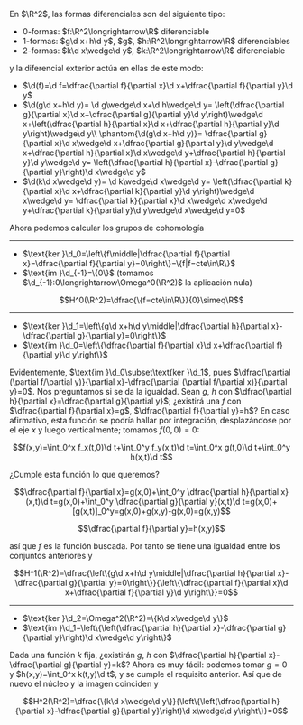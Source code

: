 En $\R^2$, las formas diferenciales son del siguiente tipo:

<ul>
  <li>0-formas: $f:\R^2\longrightarrow\R$ diferenciable</li>
  <li>1-formas: $g\d x+h\d y$, $g$, $h:\R^2\longrightarrow\R$ diferenciables</li>
  <li>2-formas: $k\d x\wedge\d y$, $k:\R^2\longrightarrow\R$ diferenciable</li>
</ul>

y la diferencial exterior actúa en ellas de este modo:

<ul>
  <li>$\d(f)=\d f=\dfrac{\partial f}{\partial x}\d x+\dfrac{\partial f}{\partial y}\d y$</li>
  <li>$\d(g\d x+h\d y)=
    \d g\wedge\d x+\d h\wedge\d y=
    \left(\dfrac{\partial g}{\partial x}\d x+\dfrac{\partial g}{\partial y}\d y\right)\wedge\d x+\left(\dfrac{\partial h}{\partial x}\d x+\dfrac{\partial h}{\partial y}\d y\right)\wedge\d y\\ \phantom{\d(g\d x+h\d y)}=
    \dfrac{\partial g}{\partial x}\d x\wedge\d x+\dfrac{\partial g}{\partial y}\d y\wedge\d x+\dfrac{\partial h}{\partial x}\d x\wedge\d y+\dfrac{\partial h}{\partial y}\d y\wedge\d y=
    \left(\dfrac{\partial h}{\partial x}-\dfrac{\partial g}{\partial y}\right)\d x\wedge\d y$</li>
  <li>$\d(k\d x\wedge\d y)=
    \d k\wedge\d x\wedge\d y=
    \left(\dfrac{\partial k}{\partial x}\d x+\dfrac{\partial k}{\partial y}\d y\right)\wedge\d x\wedge\d y=
    \dfrac{\partial k}{\partial x}\d x\wedge\d x\wedge\d y+\dfrac{\partial k}{\partial y}\d y\wedge\d x\wedge\d y=0$</li>
</ul>

Ahora podemos calcular los grupos de cohomología

---

<ul>
  <li>$\text{ker }\d_0=\left\{f\middle|\dfrac{\partial f}{\partial x}=\dfrac{\partial f}{\partial y}=0\right\}=\{f|f=cte\in\R\}$</li>
  <li>$\text{im }\d_{-1}=\{0\}$ (tomamos $\d_{-1}:0\longrightarrow\Omega^0(\R^2)$ la aplicación nula)</li>
</ul>

$$H^0(\R^2)=\dfrac{\{f=cte\in\R\}}{0}\simeq\R$$

---

<ul>
  <li>$\text{ker }\d_1=\left\{g\d x+h\d y\middle|\dfrac{\partial h}{\partial x}-\dfrac{\partial g}{\partial y}=0\right\}$</li>
  <li>$\text{im }\d_0=\left\{\dfrac{\partial f}{\partial x}\d x+\dfrac{\partial f}{\partial y}\d y\right\}$</li>
</ul>

Evidentemente, $\text{im }\d_0\subset\text{ker }\d_1$, pues $\dfrac{\partial (\partial f/\partial y)}{\partial x}-\dfrac{\partial (\partial f/\partial x)}{\partial y}=0$. Nos preguntamos si se da la igualdad. Sean $g$, $h$ con $\dfrac{\partial h}{\partial x}=\dfrac{\partial g}{\partial y}$; ¿existirá una $f$ con $\dfrac{\partial f}{\partial x}=g$, $\dfrac{\partial f}{\partial y}=h$? En caso afirmativo, esta función se podría hallar por integración, desplazándose por el eje $x$ y luego verticalmente; tomamos $f(0,0)=0$: 

$$f(x,y)=\int_0^x f_x(t,0)\d t+\int_0^y f_y(x,t)\d t=\int_0^x g(t,0)\d t+\int_0^y h(x,t)\d t$$

¿Cumple esta función lo que queremos?

$$\dfrac{\partial f}{\partial x}=g(x,0)+\int_0^y \dfrac{\partial h}{\partial x}(x,t)\d t=g(x,0)+\int_0^y \dfrac{\partial g}{\partial y}(x,t)\d t=g(x,0)+ [g(x,t)]_0^y=g(x,0)+g(x,y)-g(x,0)=g(x,y)$$ 

$$\dfrac{\partial f}{\partial y}=h(x,y)$$  

así que $f$ es la función buscada. Por tanto se tiene una igualdad entre los conjuntos anteriores y

$$H^1(\R^2)=\dfrac{\left\{g\d x+h\d y\middle|\dfrac{\partial h}{\partial x}-\dfrac{\partial g}{\partial y}=0\right\}}{\left\{\dfrac{\partial f}{\partial x}\d x+\dfrac{\partial f}{\partial y}\d y\right\}}=0$$

---

<ul>
  <li>$\text{ker }\d_2=\Omega^2(\R^2)=\{k\d x\wedge\d y\}$</li>
  <li>$\text{im }\d_1=\left\{\left(\dfrac{\partial h}{\partial x}-\dfrac{\partial g}{\partial y}\right)\d x\wedge\d y\right\}$</li>
</ul>

Dada una función $k$ fija, ¿existirán $g$, $h$ con $\dfrac{\partial h}{\partial x}-\dfrac{\partial g}{\partial y}=k$? Ahora es muy fácil: podemos tomar $g=0$ y $h(x,y)=\int_0^x k(t,y)\d t$, y se cumple el requisito anterior. Así que de nuevo el núcleo y la imagen coinciden y

$$H^2(\R^2)=\dfrac{\{k\d x\wedge\d y\}}{\left\{\left(\dfrac{\partial h}{\partial x}-\dfrac{\partial g}{\partial y}\right)\d x\wedge\d y\right\}}=0$$